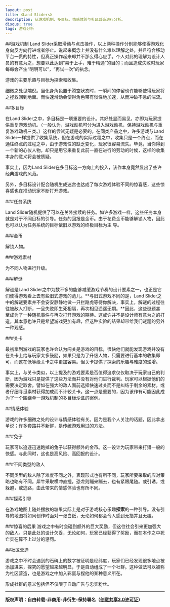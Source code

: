 ```yaml
---
layout: post
title: 《Land Sliders》
description: 从游戏机制、多目标、情感体验与社区营造进行分析。
disqus: true
tags: 游戏分析
---
```

##游戏机制
Land Slider采取滑动与点击操作，以上两种操作分别能够使得游戏化身向反方向行进或者停止。说起来概念上并没有什么难以理解之处，并且符合移动平台一贯的特性，但真正操作起来却并不那么得心应手。个人对此的理解为设计人员的有意为之，想要以此达到“易于上手，难于精通”的目的；而且造成失败时玩家每每会产生“明明可以”，“再试一次”的执念。

游戏的主要乐趣与目标为探索和收集。

细微之处见端倪。当化身角色置于腾空状态时，一瞬间的停留也许能够使得玩家将之拯救回到地面。而快速滑动会使得角色带有惯性地加速，从而冲破不急的湍流。

##多目标

在Land Slider之中，多目标是一项重要的设计。其好处显而易见，亦即为玩家提供重复游戏动机。（一般认为，游戏动机可分为进入游戏动机，保持游戏动机与重复游戏动机三类。）这样的尝试无疑是必要的。在同类产品之中，许多游戏与Land Slider一样提供了收集系统，但在游戏的实际过程之中，收集只是一个终点，而在通往终点的过程之中，由于游戏性的缺乏变化，玩家很容易流失。毕竟，当你得到一个新的心仪人物，却只是用它来重复此前一直在进行的劳动的时候，这样的收集本身的意义将会被质疑。

事实上，因为Land Slider在多目标这一方向上的投入，该作本身竟然显出了些许经典游戏的风范。

另外，多目标设计配合随机生成迷宫也达成了每次游戏体验不同的惊喜感，这些惊喜感也在推动玩家不断打开游戏。

###任务系统

Land Slider随机提供了可以在关外接续的任务。如许多游戏一样，这些任务本身就是对于不同目标的引导。任务的回报是金币。由于花费金币能够解锁人物，因此也可以认为任务系统的目标依旧以游戏的终极目标为主
导。

###金币

解锁人物。

###游戏素材

为不同人物进行升级。

###解谜

解谜是Land Slider之中为数不多的能够减缓游戏节奏的设计要素之一，也正是它们使得游戏看上去有些旧式游戏的范儿。**与旧式游戏不同的是，Land Slider之中的解谜要素并不会安安静静地做一只拦路虎等待你解决，事实上，解谜的过程往往被敌人打断，一旦失败即生死相隔，再次相见遥遥无期。**因此，这些谜题甚至成为了一种随机事件与再次打开游戏的期待。这或许并不是设计师有意为之的打造，其本意也许只是希望游戏更加有趣，但这种实验的结果却带给我们谜题的另外一种观感。

###关卡

最初拿到游戏的玩家也许会认为闯关是游戏的目标，很快他们就能发现游戏并没有在关卡上给与玩家太多鼓励，如果只是为了升级人物，只需要进行基本的收集即可，而这在低等级关卡之中更加容易。但关卡提供了探索的乐趣与难度的递增。

事实上，与关卡类似，以上提及的游戏要素是否值得追求仅仅取决于玩家自己的判断，因为游戏只是提供了这些万法而并没有对他们进行裁判。玩家可以根据他们的需要决定取舍。譬如在强大的敌人面前选择快速过关而不是纠结于剩余的素材，或者仔细寻觅素材获得加成而不计较关卡。这一点是重要的，因为该作有可能因此成为了一个围绕单一游戏机制的多目标沙盒的案例。

##情感体验

游戏的许多细微之处的设计与情感体验有关。因为是我个人关注的话题，因此拿出单说；许多套路并不新鲜，是传统游戏用过的方法。

###兔子

玩家可以追逐迅速跑掉的兔子以获得额外的金币。这一设计为玩家带来打猎一般的快感。与此同时，这也是高风险、高回报的设计。

###不同类型的敌人

不同类型的敌人除了难度不同之外，表现形式也有所不同，玩家所要采取的应对策略也略有不同。犀牛采取横冲直撞，恐龙则蹦来蹦去，也有紧跟尾随。或引诱，或躲避，或逃路，由此带来的情感体验也有所不同。

###探索引导

在游戏地图上随处摆放的糖果实际上是对于游戏核心乐趣**探索**的一种引导。没有引导的地图将如同创作时面对一张白纸，无论如何都会令人感到无措并且无趣。

###惊喜的后果
游戏之中有时会碰到额外的巨大奖励，但这往往会引来更加强大的敌人。只是此处的设计欠妥，无论如何，玩家已经获得了奖励，而在本作之中死亡实在算不上过分的惩罚。


##社区营造

游戏之中不时会遇到的石碑上的数字被证明是经纬度，玩家们已经发现很多地点被添加进来，探究的愿望越来越明显，于是自动组成了一个社群。这种做法可以被称为社区营造，也是游戏之中加入彩蛋与捏他的某种意义所在。

形成社群的意义包括但不仅限于自动广告与忠实粉丝。

---
**版权声明：自由转载-非商用-非衍生-保持署名（[创意共享3.0许可证](https://creativecommons.org/licenses/by-nc-nd/3.0/deed.zh)）**

